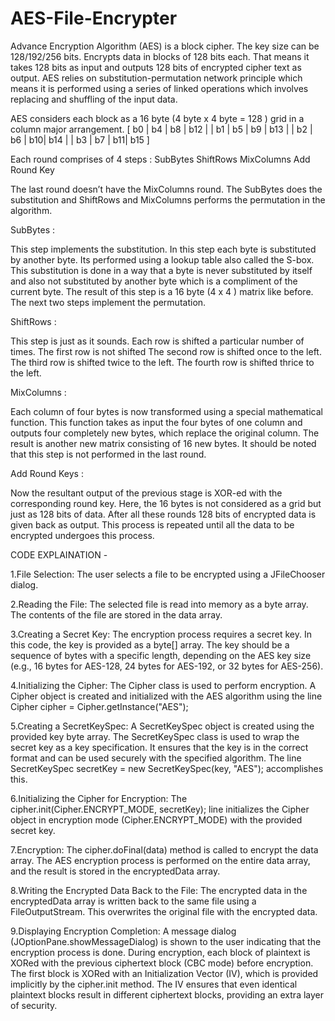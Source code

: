 # AES-File-Encrypter
Advance Encryption Algorithm (AES) is a block cipher.
The key size can be 128/192/256 bits.
Encrypts data in blocks of 128 bits each.
That means it takes 128 bits as input and outputs 128 bits of encrypted cipher text as output. AES relies on substitution-permutation network principle which means it is performed using a series of linked operations which involves replacing and shuffling of the input data.

AES considers each block as a 16 byte (4 byte x 4 byte = 128 ) grid in a column major arrangement.
[ b0 | b4 | b8 | b12 |
| b1 | b5 | b9 | b13 |
| b2 | b6 | b10| b14 |
| b3 | b7 | b11| b15 ]

Each round comprises of 4 steps :
SubBytes
ShiftRows
MixColumns
Add Round Key

The last round doesn’t have the MixColumns round.
The SubBytes does the substitution and ShiftRows and MixColumns performs the permutation in the algorithm.

SubBytes  :

This step implements the substitution.
In this step each byte is substituted by another byte. Its performed using a lookup table also called the S-box. This substitution is done in a way that a byte is never substituted by itself and also not substituted by another byte which is a compliment of the current byte. The result of this step is a 16 byte (4 x 4 ) matrix like before.
The next two steps implement the permutation.

ShiftRows :

This step is just as it sounds. Each row is shifted a particular number of times.
The first row is not shifted
The second row is shifted once to the left.
The third row is shifted twice to the left.
The fourth row is shifted thrice to the left.

MixColumns :

Each column of four bytes is now transformed using a special mathematical function. This function takes as input the four bytes of one column and outputs four completely new bytes, which replace the original column. The result is another new matrix consisting of 16 new bytes. It should be noted that this step is not performed in the last round.

Add Round Keys :

Now the resultant output of the previous stage is XOR-ed with the corresponding round key. Here, the 16 bytes is not considered as a grid but just as 128 bits of data.
After all these rounds 128 bits of encrypted data is given back as output. This process is repeated until all the data to be encrypted undergoes this process.

CODE EXPLAINATION -

1.File Selection:
The user selects a file to be encrypted using a JFileChooser dialog.

2.Reading the File:
The selected file is read into memory as a byte array. The contents of the file are stored in the data array.

3.Creating a Secret Key:
The encryption process requires a secret key. In this code, the key is provided as a byte[] array. The key should be a sequence of bytes with a specific length, depending on the AES key size (e.g., 16 bytes for AES-128, 24 bytes for AES-192, or 32 bytes for AES-256).

4.Initializing the Cipher:
The Cipher class is used to perform encryption. A Cipher object is created and initialized with the AES algorithm using the line Cipher cipher = Cipher.getInstance("AES");

5.Creating a SecretKeySpec:
A SecretKeySpec object is created using the provided key byte array. The SecretKeySpec class is used to wrap the secret key as a key specification. It ensures that the key is in the correct format and can be used securely with the specified algorithm. The line SecretKeySpec secretKey = new SecretKeySpec(key, "AES"); accomplishes this.

6.Initializing the Cipher for Encryption:
The cipher.init(Cipher.ENCRYPT_MODE, secretKey); line initializes the Cipher object in encryption mode (Cipher.ENCRYPT_MODE) with the provided secret key.

7.Encryption:
The cipher.doFinal(data) method is called to encrypt the data array. The AES encryption process is performed on the entire data array, and the result is stored in the encryptedData array.

8.Writing the Encrypted Data Back to the File:
The encrypted data in the encryptedData array is written back to the same file using a FileOutputStream. This overwrites the original file with the encrypted data.

9.Displaying Encryption Completion:
A message dialog (JOptionPane.showMessageDialog) is shown to the user indicating that the encryption process is done.
During encryption, each block of plaintext is XORed with the previous ciphertext block (CBC mode) before encryption. The first block is XORed with an Initialization Vector (IV), which is provided implicitly by the cipher.init method. The IV ensures that even identical plaintext blocks result in different ciphertext blocks, providing an extra layer of security.
